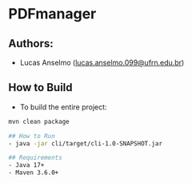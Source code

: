 # PDFmanager
## Authors:
  - Lucas Anselmo (lucas.anselmo.099@ufrn.edu.br)

## How to Build
  - To build the entire project:
  ```bash
  mvn clean package

## How to Run
  - java -jar cli/target/cli-1.0-SNAPSHOT.jar

## Requirements
  - Java 17+
  - Maven 3.6.0+